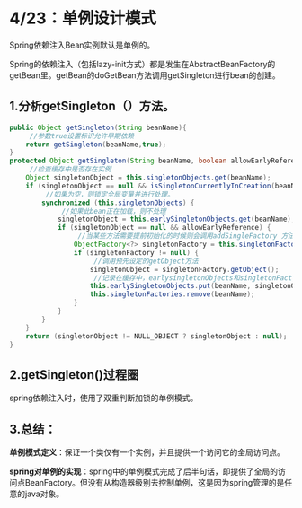 # 4/23：单例设计模式

Spring依赖注入Bean实例默认是单例的。

Spring的依赖注入（包括lazy-init方式）都是发生在AbstractBeanFactory的getBean里。getBean的doGetBean方法调用getSingleton进行bean的创建。

## 1.分析getSingleton（）方法。

```java
public Object getSingleton(String beanName){
     //参数true设置标识允许早期依赖
    return getSingleton(beanName,true);
} 
protected Object getSingleton(String beanName, boolean allowEarlyReference) {
     //检查缓存中是否存在实例
    Object singletonObject = this.singletonObjects.get(beanName);
    if (singletonObject == null && isSingletonCurrentlyInCreation(beanName)) {
         //如果为空，则锁定全局变量并进⾏处理。
        synchronized (this.singletonObjects) {
             //如果此bean正在加载，则不处理
            singletonObject = this.earlySingletonObjects.get(beanName);
            if (singletonObject == null && allowEarlyReference) {
                 //当某些⽅法需要提前初始化的时候则会调⽤addSingleFactory ⽅法将对应的ObjectFactory初始化策略存储在singletonFactories
                ObjectFactory<?> singletonFactory = this.singletonFactories.get(beanName);
                if (singletonFactory != null) {
                     //调⽤预先设定的getObject⽅法
                    singletonObject = singletonFactory.getObject();
                     //记录在缓存中，earlysingletonObjects和singletonFactories互斥
                    this.earlySingletonObjects.put(beanName, singletonObject);
                    this.singletonFactories.remove(beanName);
                }
            }
        }
    }
    return (singletonObject != NULL_OBJECT ? singletonObject : null);
}
```

## 2.getSingleton()过程圈

spring依赖注入时，使用了双重判断加锁的单例模式。

## 3.总结：

**单例模式定义**：保证一个类仅有一个实例，并且提供一个访问它的全局访问点。

**spring对单例的实现**：spring中的单例模式完成了后半句话，即提供了全局的访问点BeanFactory。但没有从构造器级别去控制单例，这是因为spring管理的是任意的java对象。











